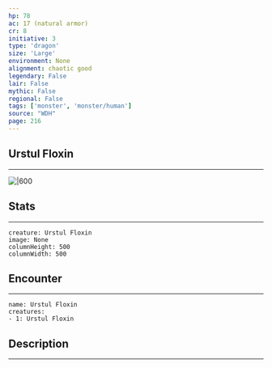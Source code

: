 ```yaml
---
hp: 78
ac: 17 (natural armor)
cr: 8
initiative: 3
type: 'dragon'    
size: 'Large'
environment: None
alignment: chaotic good
legendary: False
lair: False
mythic: False
regional: False
tags: ['monster', 'monster/human']
source: "WDH"
page: 216
---
```


## Urstul Floxin
---

![|600](D:/Program%20Files/5e.tools/img/bestiary/WDH/Urstul%20Floxin.jpg)

## Stats
---

```statblock
creature: Urstul Floxin
image: None
columnHeight: 500
columnWidth: 500
```

## Encounter
---

```encounter-table
name: Urstul Floxin
creatures:
- 1: Urstul Floxin
```

## Description
---




